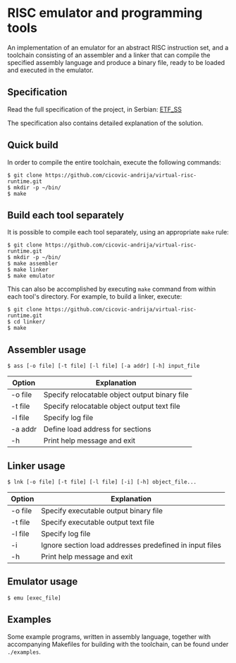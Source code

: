 # RISC emulator and programming tools

An implementation of an emulator for an abstract RISC instruction set,
and a toolchain consisting of an assembler and a linker that can
compile the specified assembly language and produce a binary file,
ready to be loaded and executed in the emulator.

## Specification

Read the full specification of the project, in Serbian: [ETF_SS](./doc/pdf/doc.pdf)

The specification also contains detailed explanation of the solution.

## Quick build

In order to compile the entire toolchain, execute the following commands:

```
$ git clone https://github.com/cicovic-andrija/virtual-risc-runtime.git
$ mkdir -p ~/bin/
$ make
```

## Build each tool separately

It is possible to compile each tool separately, using an appropriate
`make` rule:

```
$ git clone https://github.com/cicovic-andrija/virtual-risc-runtime.git
$ mkdir -p ~/bin/
$ make assembler
$ make linker
$ make emulator
```

This can also be accomplished by executing `make` command from
within each tool's directory. For example, to build a linker, execute:

```
$ git clone https://github.com/cicovic-andrija/virtual-risc-runtime.git
$ cd linker/
$ make
```

## Assembler usage

```
$ ass [-o file] [-t file] [-l file] [-a addr] [-h] input_file
```

|Option |Explanation                                  |
|-------|---------------------------------------------|
|-o file|Specify relocatable object output binary file|
|-t file|Specify relocatable object output text file  |
|-l file|Specify log file                             |
|-a addr|Define load address for sections             |
|-h     |Print help message and exit                  |

## Linker usage

```
$ lnk [-o file] [-t file] [-l file] [-i] [-h] object_file...
```

|Option |Explanation                                            |
|-------|-------------------------------------------------------|
|-o file|Specify executable output binary file                  |
|-t file|Specify executable output text file                    |
|-l file|Specify log file                                       |
|-i     |Ignore section load addresses predefined in input files|
|-h     |Print help message and exit                            |

## Emulator usage

```
$ emu [exec_file]
```

## Examples

Some example programs, written in assembly language, together with
accompanying Makefiles for building with the toolchain, can be found
under `./examples`.
